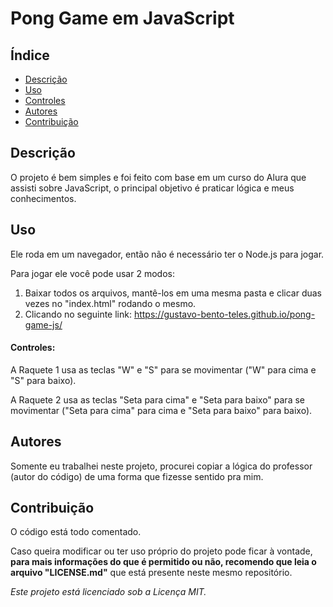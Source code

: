 # Pong Game em JavaScript

## Índice

- [Descrição](#descrição)
- [Uso](#uso)
- [Controles](#controles)
- [Autores](#autores)
- [Contribuição](#contribuição)


## Descrição

O projeto é bem simples e foi feito com base em um curso do Alura que assisti sobre JavaScript, o principal objetivo é praticar lógica e meus conhecimentos.

## Uso

Ele roda em um navegador, então não é necessário ter o Node.js para jogar.

Para jogar ele você pode usar 2 modos:

1. Baixar todos os arquivos, mantê-los em uma mesma pasta e clicar duas vezes no "index.html" rodando o mesmo.
2. Clicando no seguinte link: https://gustavo-bento-teles.github.io/pong-game-js/

#### Controles:

A Raquete 1 usa as teclas "W" e "S" para se movimentar ("W" para cima e "S" para baixo).

A Raquete 2 usa as teclas "Seta para cima" e "Seta para baixo" para se movimentar ("Seta para cima" para cima e "Seta para baixo" para baixo).

## Autores

Somente eu trabalhei neste projeto, procurei copiar a lógica do professor (autor do código) de uma forma que fizesse sentido pra mim.

## Contribuição

O código está todo comentado.

Caso queira modificar ou ter uso próprio do projeto pode ficar à vontade, **para mais informações do que é permitido ou não, recomendo que leia o arquivo "LICENSE.md"** que está presente neste mesmo repositório.

*Este projeto está licenciado sob a Licença MIT.*
